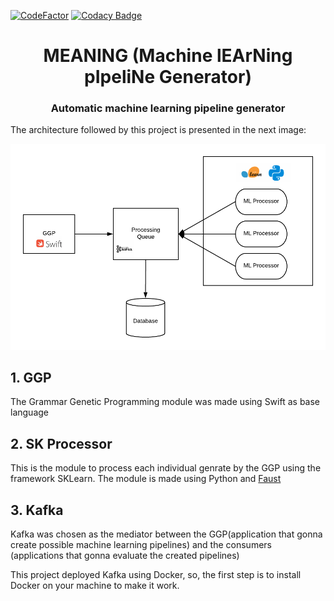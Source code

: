 [![CodeFactor](https://www.codefactor.io/repository/github/walterjgsp/meaning/badge/master)](https://www.codefactor.io/repository/github/walterjgsp/meaning/overview/master)
[![Codacy Badge](https://api.codacy.com/project/badge/Grade/f4791748f12b4b9abdbbcf5d47fa8598)](https://www.codacy.com/manual/walterjgsp/meaning?utm_source=github.com&amp;utm_medium=referral&amp;utm_content=walterjgsp/meaning&amp;utm_campaign=Badge_Grade)

<div align="center">
    <h1 align="center">MEANING (<b>M</b>achine l<b>EA</b>r<b>N</b>ing p<b>I</b>peli<b>N</b>e <b>G</b>enerator)</h1>
    <h3>Automatic machine learning pipeline generator </h3>
</div>

The architecture followed by this project is presented in the next image:

<div align="center">
    <img  src="./images/architecture.png">
</div>

## 1. GGP

The Grammar Genetic Programming module was made using Swift as base language

## 2. SK Processor

This is the module to process each individual genrate by the GGP using the framework SKLearn. The module is made using Python
and [Faust](https://faust.readthedocs.io/en/latest/index.html) 

## 3. Kafka

Kafka was chosen as the mediator between the GGP(application that gonna create possible machine learning pipelines) and the consumers (applications
that gonna evaluate the created pipelines)

This project deployed Kafka using Docker, so, the first step is to install Docker on your machine to make it work.